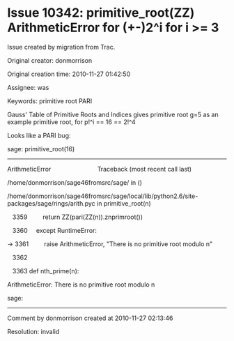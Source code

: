 # Issue 10342: primitive_root(ZZ) ArithmeticError for (+-)2^i for i >= 3

Issue created by migration from Trac.

Original creator: donmorrison

Original creation time: 2010-11-27 01:42:50

Assignee: was

Keywords: primitive root PARI

Gauss' Table of Primitive Roots and Indices gives primitive root g=5 as an example primitive root, for p!^i == 16 == 2!^4

Looks like a PARI bug:

sage: primitive_root(16)

---------------------------------------------------------------------------

ArithmeticError                           Traceback (most recent call last)

/home/donmorrison/sage46fromsrc/sage/<ipython console> in <module>()

/home/donmorrison/sage46fromsrc/sage/local/lib/python2.6/site-packages/sage/rings/arith.pyc in primitive_root(n)

   3359         return ZZ(pari(ZZ(n)).znprimroot())

   3360     except RuntimeError:

-> 3361         raise ArithmeticError, "There is no primitive root modulo n"

   3362 

   3363 def nth_prime(n):

ArithmeticError: There is no primitive root modulo n

sage: 


---

Comment by donmorrison created at 2010-11-27 02:13:46

Resolution: invalid
